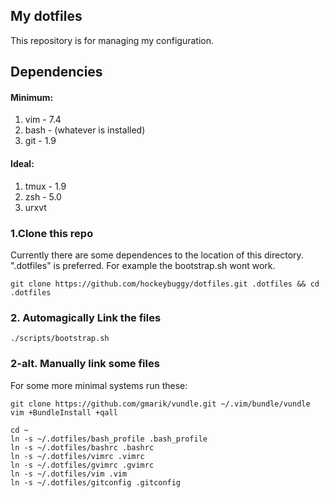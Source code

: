 ## My dotfiles

This repository is for managing my configuration.

## Dependencies

#### Minimum:

1. vim  - 7.4
2. bash - (whatever is installed)
3. git  - 1.9

#### Ideal:

1. tmux - 1.9
2. zsh  - 5.0
3. urxvt

### 1.Clone this repo

Currently there are some dependences to the location of this directory.
".dotfiles" is preferred. For example the bootstrap.sh wont work.

    git clone https://github.com/hockeybuggy/dotfiles.git .dotfiles && cd .dotfiles

### 2. Automagically Link the files

    ./scripts/bootstrap.sh

### 2-alt. Manually link some files

For some more minimal systems run these:

    git clone https://github.com/gmarik/vundle.git ~/.vim/bundle/vundle
    vim +BundleInstall +qall

    cd ~
    ln -s ~/.dotfiles/bash_profile .bash_profile
    ln -s ~/.dotfiles/bashrc .bashrc
    ln -s ~/.dotfiles/vimrc .vimrc
    ln -s ~/.dotfiles/gvimrc .gvimrc
    ln -s ~/.dotfiles/vim .vim
    ln -s ~/.dotfiles/gitconfig .gitconfig


